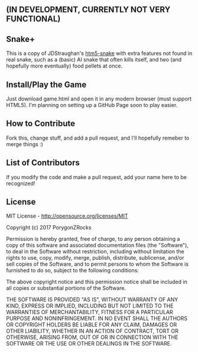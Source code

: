 ## (IN DEVELOPMENT, CURRENTLY NOT VERY FUNCTIONAL)

## Snake+

This is a copy of JDStraughan's [htm5-snake](https://github.com/JDStraughan/html5-snake) with extra features not found in real snake, such as a (basic) AI snake that often kills itself, and two (and hopefully more eventually) food pellets at once. 

## Install/Play the Game

Just download game.html and open it in any modern browser (must support HTML5).
I'm planning on setting up a GitHub Page soon to play easier.

## How to Contribute

Fork this, change stuff, and add a pull request, and I'll hopefully remeber to merge things :)

## List of Contributors

If you modify the code and make a pull request, add your name here to be recognized!

## License

MIT License - http://opensource.org/licenses/MIT

Copyright (c) 2017 PorygonZRocks

Permission is hereby granted, free of charge, to any person obtaining a copy of this software and associated documentation files (the "Software"), to deal in the Software without restriction, including without limitation the rights to use, copy, modify, merge, publish, distribute, sublicense, and/or sell copies of the Software, and to permit persons to whom the Software is furnished to do so, subject to the following conditions:

The above copyright notice and this permission notice shall be included in all copies or substantial portions of the Software.

THE SOFTWARE IS PROVIDED "AS IS", WITHOUT WARRANTY OF ANY KIND, EXPRESS OR IMPLIED, INCLUDING BUT NOT LIMITED TO THE WARRANTIES OF MERCHANTABILITY, FITNESS FOR A PARTICULAR PURPOSE AND NONINFRINGEMENT. IN NO EVENT SHALL THE AUTHORS OR COPYRIGHT HOLDERS BE LIABLE FOR ANY CLAIM, DAMAGES OR OTHER LIABILITY, WHETHER IN AN ACTION OF CONTRACT, TORT OR OTHERWISE, ARISING FROM, OUT OF OR IN CONNECTION WITH THE SOFTWARE OR THE USE OR OTHER DEALINGS IN THE SOFTWARE.
